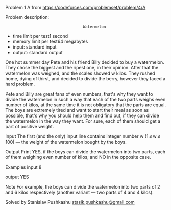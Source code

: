 Problem 1 A from https://codeforces.com/problemset/problem/4/A

Problem description:

                                      Watermelon
 - time limit per test1 second
 - memory limit per test64 megabytes
 - input: standard input
 - output: standard output
 
One hot summer day Pete and his friend Billy decided to buy a watermelon. 
They chose the biggest and the ripest one, in their opinion. After that 
the watermelon was weighed, and the scales showed w kilos. They rushed home, 
dying of thirst, and decided to divide the berry, however they faced a hard 
problem.

Pete and Billy are great fans of even numbers, that's why they want to divide 
the watermelon in such a way that each of the two parts weighs even number of 
kilos, at the same time it is not obligatory that the parts are equal. The boys 
are extremely tired and want to start their meal as soon as possible, that's why 
you should help them and find out, if they can divide the watermelon in the way 
they want. For sure, each of them should get a part of positive weight.

Input
The first (and the only) input line contains integer number w (1 ≤ w ≤ 100) — 
the weight of the watermelon bought by the boys.

Output
Print YES, if the boys can divide the watermelon into two parts, each of them 
weighing even number of kilos; and NO in the opposite case.

Examples
input
8

output
YES

Note
For example, the boys can divide the watermelon into two parts of 2 and 6 kilos 
respectively (another variant — two parts of 4 and 4 kilos).

Solved by Stanislav Pushkashu <stasik.pushkashu@gmail.com>
